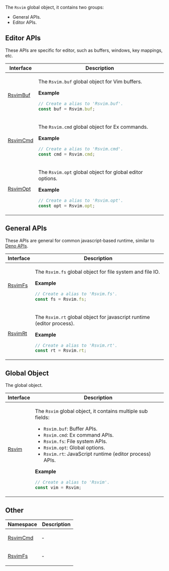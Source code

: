 The `Rsvim` global object, it contains two groups:

- General APIs.
- Editor APIs.

## Editor APIs

These APIs are specific for editor, such as buffers, windows, key mappings, etc.

<table>
<thead>
<tr>
<th>Interface</th>
<th>Description</th>
</tr>
</thead>
<tbody>
<tr>
<td>

[RsvimBuf](interfaces/RsvimBuf.md)

</td>
<td>

The `Rsvim.buf` global object for Vim buffers.

**Example**

```javascript
// Create a alias to 'Rsvim.buf'.
const buf = Rsvim.buf;
```

</td>
</tr>
<tr>
<td>

[RsvimCmd](interfaces/RsvimCmd.md)

</td>
<td>

The `Rsvim.cmd` global object for Ex commands.

**Example**

```javascript
// Create a alias to 'Rsvim.cmd'.
const cmd = Rsvim.cmd;
```

</td>
</tr>
<tr>
<td>

[RsvimOpt](interfaces/RsvimOpt.md)

</td>
<td>

The `Rsvim.opt` global object for global editor options.

**Example**

```javascript
// Create a alias to 'Rsvim.opt'.
const opt = Rsvim.opt;
```

</td>
</tr>
</tbody>
</table>

## General APIs

These APIs are general for common javascript-based runtime, similar to [Deno APIs](https://docs.deno.com/api/deno/).

<table>
<thead>
<tr>
<th>Interface</th>
<th>Description</th>
</tr>
</thead>
<tbody>
<tr>
<td>

[RsvimFs](interfaces/RsvimFs.md)

</td>
<td>

The `Rsvim.fs` global object for file system and file IO.

**Example**

```javascript
// Create a alias to 'Rsvim.fs'.
const fs = Rsvim.fs;
```

</td>
</tr>
<tr>
<td>

[RsvimRt](interfaces/RsvimRt.md)

</td>
<td>

The `Rsvim.rt` global object for javascript runtime (editor process).

**Example**

```javascript
// Create a alias to 'Rsvim.rt'.
const rt = Rsvim.rt;
```

</td>
</tr>
</tbody>
</table>

## Global Object

The global object.

<table>
<thead>
<tr>
<th>Interface</th>
<th>Description</th>
</tr>
</thead>
<tbody>
<tr>
<td>

[Rsvim](interfaces/Rsvim.md)

</td>
<td>

The `Rsvim` global object, it contains multiple sub fields:

- `Rsvim.buf`: Buffer APIs.
- `Rsvim.cmd`: Ex command APIs.
- `Rsvim.fs`: File system APIs.
- `Rsvim.opt`: Global options.
- `Rsvim.rt`: JavaScript runtime (editor process) APIs.

**Example**

```javascript
// Create a alias to 'Rsvim'.
const vim = Rsvim;
```

</td>
</tr>
</tbody>
</table>

## Other

<table>
<thead>
<tr>
<th>Namespace</th>
<th>Description</th>
</tr>
</thead>
<tbody>
<tr>
<td>

[RsvimCmd](namespaces/RsvimCmd/README.md)

</td>
<td>

&hyphen;

</td>
</tr>
<tr>
<td>

[RsvimFs](namespaces/RsvimFs/README.md)

</td>
<td>

&hyphen;

</td>
</tr>
</tbody>
</table>
